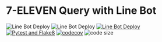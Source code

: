 # 7-ELEVEN Query with Line Bot

![Line Bot Deploy](https://img.shields.io/github/stars/charliewei0716/Line-Bot-711?style=social) ![Line Bot Deploy](https://img.shields.io/github/forks/charliewei0716/Line-Bot-711?style=social)
[![Line Bot Deploy](https://github.com/charliewei0716/Line-Bot-711/actions/workflows/line_bot.yml/badge.svg)](https://github.com/charliewei0716/Line-Bot-711/actions/workflows/line_bot.yml)
[![Pytest and Flake8](https://github.com/charliewei0716/Line-Bot-711/actions/workflows/testing.yml/badge.svg)](https://github.com/charliewei0716/Line-Bot-711/actions/workflows/testing.yml)
[![codecov](https://codecov.io/gh/charliewei0716/Line-Bot-711/branch/main/graph/badge.svg?token=YVUNTKSSGI)](https://codecov.io/gh/charliewei0716/Line-Bot-711)
![code size](https://img.shields.io/github/languages/code-size/charliewei0716/Line-Bot-711)
